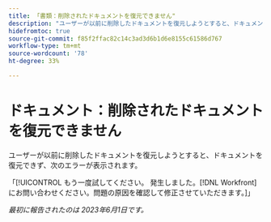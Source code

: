 ```yaml
---
title: 「書類：削除されたドキュメントを復元できません"
description: "ユーザーが以前に削除したドキュメントを復元しようとすると、ドキュメントを復元できず、Whoops エラーが表示されます。"
hidefromtoc: true
source-git-commit: f85f2ffac82c14c3ad3d6b1d6e8155c61586d767
workflow-type: tm+mt
source-wordcount: '78'
ht-degree: 33%

---
```



# ドキュメント：削除されたドキュメントを復元できません

<!-- On WF and WFP TOCs-->

ユーザーが以前に削除したドキュメントを復元しようとすると、ドキュメントを復元できず、次のエラーが表示されます。

「[!UICONTROL もう一度試してください。 発生しました。[!DNL Workfront] にお問い合わせください。問題の原因を確認して修正させていただきます。]」

_最初に報告されたのは 2023年6月1日です。_

